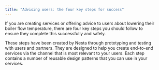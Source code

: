 ```yaml
---
title: "Advising users: the four key steps for success"
---
```

If you are creating services or offering advice to users about lowering their boiler flow temperature, there are four key steps you should follow to ensure they complete this successfully and safely.

These steps have been created by Nesta through prototyping and testing with users and partners. They are designed to help you create end-to-end services via the channel that is most relevant to your users. Each step contains a number of reusable design patterns that you can use in your services.
